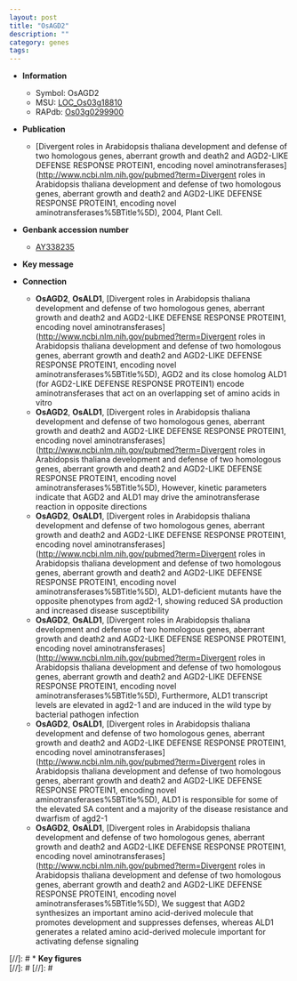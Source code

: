 ```yaml
---
layout: post
title: "OsAGD2"
description: ""
category: genes
tags: 
---
```


* **Information**  
    + Symbol: OsAGD2  
    + MSU: [LOC_Os03g18810](http://rice.plantbiology.msu.edu/cgi-bin/ORF_infopage.cgi?orf=LOC_Os03g18810)  
    + RAPdb: [Os03g0299900](http://rapdb.dna.affrc.go.jp/viewer/gbrowse_details/irgsp1?name=Os03g0299900)  

* **Publication**  
    + [Divergent roles in Arabidopsis thaliana development and defense of two homologous genes, aberrant growth and death2 and AGD2-LIKE DEFENSE RESPONSE PROTEIN1, encoding novel aminotransferases](http://www.ncbi.nlm.nih.gov/pubmed?term=Divergent roles in Arabidopsis thaliana development and defense of two homologous genes, aberrant growth and death2 and AGD2-LIKE DEFENSE RESPONSE PROTEIN1, encoding novel aminotransferases%5BTitle%5D), 2004, Plant Cell.

* **Genbank accession number**  
    + [AY338235](http://www.ncbi.nlm.nih.gov/nuccore/AY338235)

* **Key message**  

* **Connection**  
    + __OsAGD2__, __OsALD1__, [Divergent roles in Arabidopsis thaliana development and defense of two homologous genes, aberrant growth and death2 and AGD2-LIKE DEFENSE RESPONSE PROTEIN1, encoding novel aminotransferases](http://www.ncbi.nlm.nih.gov/pubmed?term=Divergent roles in Arabidopsis thaliana development and defense of two homologous genes, aberrant growth and death2 and AGD2-LIKE DEFENSE RESPONSE PROTEIN1, encoding novel aminotransferases%5BTitle%5D), AGD2 and its close homolog ALD1 (for AGD2-LIKE DEFENSE RESPONSE PROTEIN1) encode aminotransferases that act on an overlapping set of amino acids in vitro
    + __OsAGD2__, __OsALD1__, [Divergent roles in Arabidopsis thaliana development and defense of two homologous genes, aberrant growth and death2 and AGD2-LIKE DEFENSE RESPONSE PROTEIN1, encoding novel aminotransferases](http://www.ncbi.nlm.nih.gov/pubmed?term=Divergent roles in Arabidopsis thaliana development and defense of two homologous genes, aberrant growth and death2 and AGD2-LIKE DEFENSE RESPONSE PROTEIN1, encoding novel aminotransferases%5BTitle%5D), However, kinetic parameters indicate that AGD2 and ALD1 may drive the aminotransferase reaction in opposite directions
    + __OsAGD2__, __OsALD1__, [Divergent roles in Arabidopsis thaliana development and defense of two homologous genes, aberrant growth and death2 and AGD2-LIKE DEFENSE RESPONSE PROTEIN1, encoding novel aminotransferases](http://www.ncbi.nlm.nih.gov/pubmed?term=Divergent roles in Arabidopsis thaliana development and defense of two homologous genes, aberrant growth and death2 and AGD2-LIKE DEFENSE RESPONSE PROTEIN1, encoding novel aminotransferases%5BTitle%5D), ALD1-deficient mutants have the opposite phenotypes from agd2-1, showing reduced SA production and increased disease susceptibility
    + __OsAGD2__, __OsALD1__, [Divergent roles in Arabidopsis thaliana development and defense of two homologous genes, aberrant growth and death2 and AGD2-LIKE DEFENSE RESPONSE PROTEIN1, encoding novel aminotransferases](http://www.ncbi.nlm.nih.gov/pubmed?term=Divergent roles in Arabidopsis thaliana development and defense of two homologous genes, aberrant growth and death2 and AGD2-LIKE DEFENSE RESPONSE PROTEIN1, encoding novel aminotransferases%5BTitle%5D), Furthermore, ALD1 transcript levels are elevated in agd2-1 and are induced in the wild type by bacterial pathogen infection
    + __OsAGD2__, __OsALD1__, [Divergent roles in Arabidopsis thaliana development and defense of two homologous genes, aberrant growth and death2 and AGD2-LIKE DEFENSE RESPONSE PROTEIN1, encoding novel aminotransferases](http://www.ncbi.nlm.nih.gov/pubmed?term=Divergent roles in Arabidopsis thaliana development and defense of two homologous genes, aberrant growth and death2 and AGD2-LIKE DEFENSE RESPONSE PROTEIN1, encoding novel aminotransferases%5BTitle%5D), ALD1 is responsible for some of the elevated SA content and a majority of the disease resistance and dwarfism of agd2-1
    + __OsAGD2__, __OsALD1__, [Divergent roles in Arabidopsis thaliana development and defense of two homologous genes, aberrant growth and death2 and AGD2-LIKE DEFENSE RESPONSE PROTEIN1, encoding novel aminotransferases](http://www.ncbi.nlm.nih.gov/pubmed?term=Divergent roles in Arabidopsis thaliana development and defense of two homologous genes, aberrant growth and death2 and AGD2-LIKE DEFENSE RESPONSE PROTEIN1, encoding novel aminotransferases%5BTitle%5D), We suggest that AGD2 synthesizes an important amino acid-derived molecule that promotes development and suppresses defenses, whereas ALD1 generates a related amino acid-derived molecule important for activating defense signaling

[//]: # * **Key figures**  
[//]: # 
[//]: # 
